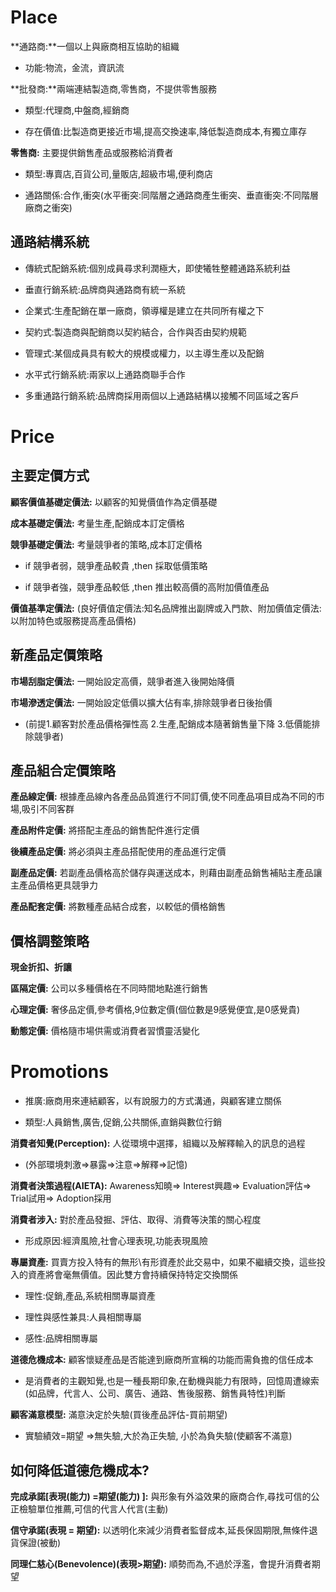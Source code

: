 # Place

**通路商:**一個以上與廠商相互協助的組織

* 功能:物流，金流，資訊流

**批發商:**兩端連結製造商,零售商，不提供零售服務

* 類型:代理商,中盤商,經銷商

* 存在價值:比製造商更接近市場,提高交換速率,降低製造商成本,有獨立庫存

**零售商:** 主要提供銷售產品或服務給消費者

* 類型:專賣店,百貨公司,量販店,超級市場,便利商店

* 通路關係:合作,衝突(水平衝突:同階層之通路商產生衝突、垂直衝突:不同階層廠商之衝突)

## 通路結構系統

* 傳統式配銷系統:個別成員尋求利潤極大，即使犧牲整體通路系統利益

* 垂直行銷系統:品牌商與通路商有統一系統

* 企業式:生產配銷在單一廠商，領導權是建立在共同所有權之下

* 契約式:製造商與配銷商以契約結合，合作與否由契約規範

* 管理式:某個成員具有較大的規模或權力，以主導生產以及配銷

* 水平式行銷系統:兩家以上通路商聯手合作

* 多重通路行銷系統:品牌商採用兩個以上通路結構以接觸不同區域之客戶

# Price

## 主要定價方式

**顧客價值基礎定價法:** 以顧客的知覺價值作為定價基礎

**成本基礎定價法:** 考量生產,配銷成本訂定價格    

**競爭基礎定價法:** 考量競爭者的策略,成本訂定價格

* if 競爭者弱，競爭產品較貴 ,then 採取低價策略

* if 競爭者強，競爭產品較低 ,then 推出較高價的高附加價值產品

**價值基準定價法:** (良好價值定價法:知名品牌推出副牌或入門款、附加價值定價法:以附加特色或服務提高產品價格)

## 新產品定價策略

**市場刮脂定價法:** 一開始設定高價，競爭者進入後開始降價

**市場滲透定價法:** 一開始設定低價以擴大佔有率,排除競爭者日後抬價

* (前提1.顧客對於產品價格彈性高 2.生產,配銷成本隨著銷售量下降 3.低價能排除競爭者)

## 產品組合定價策略

**產品線定價:** 根據產品線內各產品品質進行不同訂價,使不同產品項目成為不同的市場,吸引不同客群

**產品附件定價:** 將搭配主產品的銷售配件進行定價

**後續產品定價:** 將必須與主產品搭配使用的產品進行定價

**副產品定價:** 若副產品價格高於儲存與運送成本，則藉由副產品銷售補貼主產品讓主產品價格更具競爭力

**產品配套定價:** 將數種產品結合成套，以較低的價格銷售

## 價格調整策略

**現金折扣、折讓**

**區隔定價:** 公司以多種價格在不同時間地點進行銷售

**心理定價:** 奢侈品定價,參考價格,9位數定價(個位數是9感覺便宜,是0感覺貴)

**動態定價:** 價格隨市場供需或消費者習慣靈活變化

# Promotions 

* 推廣:廠商用來連結顧客，以有說服力的方式溝通，與顧客建立關係

* 類型:人員銷售,廣告,促銷,公共關係,直銷與數位行銷


**消費者知覺(Perception):** 人從環境中選擇，組織以及解釋輸入的訊息的過程

* (外部環境刺激=>暴露=>注意=>解釋=>記憶)

**消費者決策過程(AIETA):** Awareness知曉=> Interest興趣=> Evaluation評估=> Trial試用=> Adoption採用

**消費者涉入:** 對於產品發掘、評估、取得、消費等決策的關心程度

* 形成原因:經濟風險,社會心理表現,功能表現風險

**專屬資產:** 買賣方投入特有的無形\有形資產於此交易中，如果不繼續交換，這些投入的資產將會毫無價值。因此雙方會持續保持特定交換關係

* 理性:促銷,產品,系統相關專屬資產

* 理性與感性兼具:人員相關專屬

* 感性:品牌相關專屬

**道德危機成本:** 顧客懷疑產品是否能達到廠商所宣稱的功能而需負擔的信任成本

* 是消費者的主觀知覺,也是一種長期印象,在動機與能力有限時，回憶周遭線索(如品牌，代言人、公司、廣告、通路、售後服務、銷售員特性)判斷

**顧客滿意模型:** 滿意決定於失驗(買後產品評估-買前期望)

* 實驗績效=期望 =>無失驗,大於為正失驗, 小於為負失驗(使顧客不滿意)

## 如何降低道德危機成本?

**完成承諾[表現(能力) =期望(能力) ]:** 與形象有外溢效果的廠商合作,尋找可信的公正檢驗單位推薦,可信的代言人代言(主動)

**信守承諾(表現 = 期望):** 以透明化來減少消費者監督成本,延長保固期限,無條件退貨保證(被動)

**同理仁慈心(Benevolence)(表現>期望):** 順勢而為,不過於浮濫，會提升消費者期望
